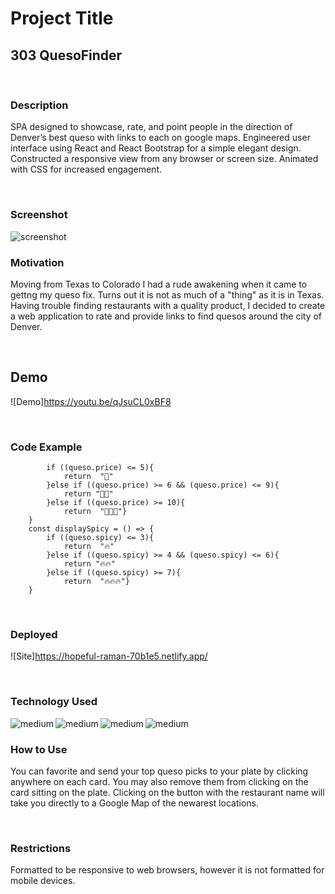# Project Title

## 303 QuesoFinder

<br>

### Description

SPA designed to showcase, rate, and point people in the direction of Denver’s best queso with links to each on google maps. Engineered user interface using React and React Bootstrap for a simple elegant design. Constructed a responsive view from any browser or screen size.  Animated with CSS for increased engagement.


<br>

### Screenshot

<img align="left" alt="screenshot" src="https://media1.giphy.com/media/rlJoOwrleuwyweSr3q/giphy.gif?cid=790b7611630fbfe5d092ec6c7e8f8b9a84c3790e6a237cb2&rid=giphy.gif&ct=g" />

<br>

### Motivation

Moving from Texas to Colorado I had a rude awakening when it came to gettng my queso fix.  Turns out it is not as much of a "thing" as it is in Texas. Having trouble finding restaurants with a quality product, I decided to create a web application to rate and provide links to find quesos around the city of Denver.

<br>

## Demo

![Demo]https://youtu.be/qJsuCL0xBF8

<br>


### Code Example

```    const displayPrice = () => {
        if ((queso.price) <= 5){
            return  "🤑"
        }else if ((queso.price) >= 6 && (queso.price) <= 9){
            return "🤑🤑"
        }else if ((queso.price) >= 10){
            return  "🤑🤑🤑"}
    }
    const displaySpicy = () => {
        if ((queso.spicy) <= 3){
            return  "🔥"
        }else if ((queso.spicy) >= 4 && (queso.spicy) <= 6){
            return "🔥🔥"
        }else if ((queso.spicy) >= 7){
            return  "🔥🔥🔥"}
    }
```

<br>


### Deployed

![Site]https://hopeful-raman-70b1e5.netlify.app/

<br>

### Technology Used

<img align="left" alt="medium" src="https://img.shields.io/badge/React-20232A?style=for-the-badge&logo=react&logocolor=white" />
<img align="left" alt="medium" src="https://img.shields.io/badge/JavaScript-F7DF1E?style=for-the-badge&logo=javascript&logocolor=black" />
<img align="left" alt="medium" src="https://img.shields.io/badge/CSS-239120?style=for-the-badge&logo=css3&logocolor=black" />
<img align="left" alt="medium" src="https://img.shields.io/badge/Bootstrap-563D7C?style=for-the-badge&logo=bootstrap&logocolor=white" />

<br>

### How to Use

You can favorite and send your top queso picks to your plate by clicking anywhere on each card. You may also remove them from clicking on the card sitting on the plate.  Clicking on the button with the restaurant name will take you directly to a Google Map of the newarest locations.

<br>

### Restrictions

Formatted to be responsive to web browsers, however it is not formatted for mobile devices.
